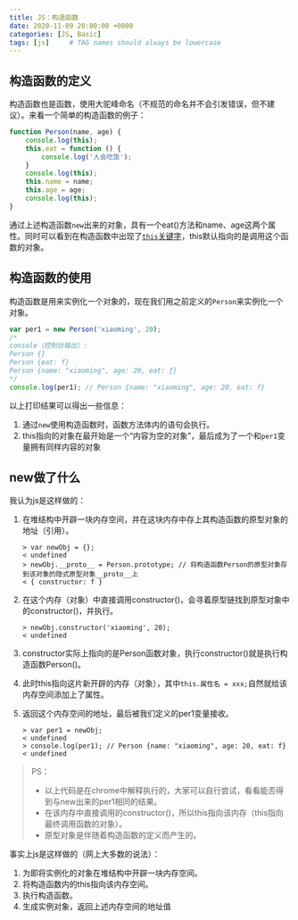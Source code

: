 ```yaml
---
title: JS：构造函数
date: 2020-11-09 20:00:00 +0800
categories: [JS, Basic]
tags: [js]     # TAG names should always be lowercase
---
```


## 构造函数的定义

构造函数也是函数，使用大驼峰命名（不规范的命名并不会引发错误，但不建议）。来看一个简单的构造函数的例子：

```javascript
function Person(name, age) {
    console.log(this);
    this.eat = function () {
        console.log('人会吃饭');
    }
    console.log(this);
    this.name = name;
    this.age = age;
    console.log(this);
}
```

通过上述构造函数`new`出来的对象，具有一个eat()方法和name、age这两个属性。同时可以看到在构造函数中出现了[`this`关键字](/posts/this)，this默认指向的是调用这个函数的对象。

## 构造函数的使用

构造函数是用来实例化一个对象的，现在我们用之前定义的`Person`来实例化一个对象。

```javascript
var per1 = new Person('xiaoming', 20);
/*
console（控制台输出）:
Person {}
Person {eat: f}
Person {name: "xiaoming", age: 20, eat: ƒ}
*/
console.log(per1); // Person {name: "xiaoming", age: 20, eat: f}
```

以上打印结果可以得出一些信息：

1. 通过`new`使用构造函数时，函数方法体内的语句会执行。
2. this指向的对象在最开始是一个“内容为空的对象”，最后成为了一个和`per1`变量拥有同样内容的对象

## new做了什么

我认为js是这样做的：

1. 在堆结构中开辟一块内存空间，并在这块内存中存上其构造函数的原型对象的地址（引用）。

    ```console
   > var newObj = {};
   < undefined
   > newObj.__proto__ = Person.prototype; // 将构造函数Person的原型对象存到该对象的隐式原型对象__proto__上
   < { constructor: f }
    ```

2. 在这个内存（对象）中直接调用constructor()，会寻着原型链找到原型对象中的constructor()，并执行。

    ```console
   > newObj.constructor('xiaoming', 20);
   < undefined
    ```

3. constructor实际上指向的是Person函数对象，执行constructor()就是执行构造函数Person()。
4. 此时this指向这片新开辟的内存（对象），其中`this.属性名 = xxx;`自然就给该内存空间添加上了属性。
5. 返回这个内存空间的地址，最后被我们定义的per1变量接收。

    ```console
   > var per1 = newObj;
   < undefined
   > console.log(per1); // Person {name: "xiaoming", age: 20, eat: f}
   < undefined
    ```

> PS：
>   * 以上代码是在chrome中解释执行的，大家可以自行尝试，看看能否得到与new出来的per1相同的结果。
>   * 在该内存中直接调用的constructor()，所以this指向该内存（this指向最终调用函数的对象）。
>   * 原型对象是伴随着构造函数的定义而产生的。

事实上js是这样做的（网上大多数的说法）：

1. 为即将实例化的对象在堆结构中开辟一块内存空间。
2. 将构造函数内的this指向该内存空间。
3. 执行构造函数。
4. 生成实例对象，返回上述内存空间的地址值



